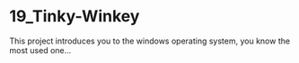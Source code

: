 # 19_Tinky-Winkey
This project introduces you to the windows operating system, you know the most used one...
